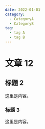 ```yaml
---
date: 2022-01-01
category:
  - CategoryA
  - CategoryB
tag:
  - tag A
  - tag B
---
```


# 文章 12

## 标题 2

这里是内容。

### 标题 3

这里是内容。
